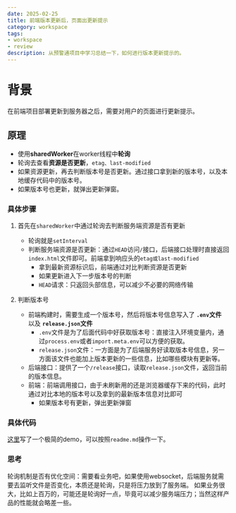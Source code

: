 ```yaml
---
date: 2025-02-25
title: 前端版本更新后，页面出更新提示
category: workspace
tags:
- workspace
- review
description: 从预警通项目中学习总结一下，如何进行版本更新提示的。
---
```


# 背景

在前端项目部署更新到服务器之后，需要对用户的页面进行更新提示。

## 原理

- 使用**sharedWorker**在worker线程中**轮询**
- 轮询去查看**资源是否更新**，`etag、last-modified`
- 如果资源更新，再去判断版本号是否更新。通过接口拿到新的版本号，以及本地缓存代码中的版本号。
- 如果版本号也更新，就弹出更新弹窗。

### 具体步骤

1. 首先在`sharedWorker`中通过轮询去判断服务端资源是否有更新
    - 轮询就是`setInterval`
    - 判断服务端资源是否更新：通过`HEAD`访问`/`接口，后端接口处理时直接返回`index.html`文件即可。前端拿到响应头的`etag或last-modified`
      - 拿到最新资源标识后，前端通过对比判断资源是否更新
      - 如果更新进入下一步版本号的判断
      - `HEAD`请求：只返回头部信息，可以减少不必要的网络传输

2. 判断版本号

    - 前端构建时，需要生成一个版本号，然后将版本号信息写入了 **`.env`文件** 以及 **`release.json`文件**
      - `.env`文件是为了后面代码中好获取版本号：直接注入环境变量内，通过`process.env`或者`import.meta.env`可以方便的获取。
      - `release.json`文件：一方面是为了后端服务好读取版本号信息，另一方面该文件也能加上版本更新的一些信息，比如哪些模块有更新等。
    - 后端接口：提供了一个`/release`接口，读取`release.json`文件，返回当前的版本信息。
    - 前端：前端调用接口，由于未刷新用的还是浏览器缓存下来的代码，此时通过对比本地的版本号以及拿到的最新版本信息对比即可
      - 如果版本号有更新，弹出更新弹窗

### 具体代码

[这里](https://github.com/Jippp/personal-study-note/tree/review/versionDemo)写了一个极简的demo，可以按照`readme.md`操作一下。

### 思考

轮询机制是否有优化空间：需要看业务吧，如果使用websocket，后端服务就需要去监听文件是否变化，本质还是轮询，只是将压力放到了服务端。
如果业务很大，比如上百万的，可能还是轮询好一点，毕竟可以减少服务端压力；当然这样产品的性能就会略差一些。

